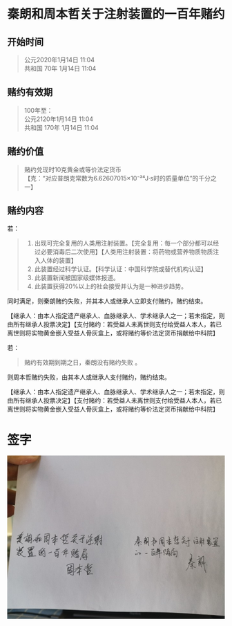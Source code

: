 # 秦朗和周本哲关于注射装置的一百年赌约
## 开始时间
>公元2020年1月14日 11:04  
>共和国 70年  1月14日 11:04  

## 赌约有效期
>100年至：  
公元2120年1月14日 11:04  
共和国 170年  1月14日 11:04  

## 赌约价值
>赌约兑现时10克黄金或等价法定货币  
【克：“对应普朗克常数为6.62607015×10⁻³⁴J·s时的质量单位”的千分之一】

## 赌约内容
若：  
>1. 出现可完全复用的人类用注射装置。【完全复用：每一个部分都可以经过必要消毒后二次使用】【人类用注射装置：将药物或营养物质物质注入人体的装置】
>2. 此装置经过科学认证。【科学认证：中国科学院或替代机构认证】
>3. 此装置新闻被国家级媒体报道。
>4. 此装置获得20%以上的社会接受并认为是一种进步趋势。  

同时满足，则秦朗赌约失败，并其本人或继承人立即支付赌约，赌约结束。

【继承人：由本人指定遗产继承人、血脉继承人、学术继承人之一；若未指定，则由所有继承人投票决定】【支付赌约：若受益人未离世则支付给受益人本人，若已离世则将实物黄金嵌入受益人骨灰盒上，或将赌约等价法定货币捐献给中科院】  

若：
>赌约有效期到期之日，秦朗没有赌约失败 。

则周本哲赌约失败，由其本人或继承人支付赌约，赌约结束。

【继承人：由本人指定遗产继承人、血脉继承人、学术继承人之一；若未指定，则由所有继承人投票决定】【支付赌约：若受益人未离世则支付给受益人本人，若已离世则将实物黄金嵌入受益人骨灰盒上，或将赌约等价法定货币捐献给中科院】

# 签字

![lbyyS1.md.jpg](https://raw.githubusercontent.com/ql11/-/master/-/img/lbyyS1.md.jpg)